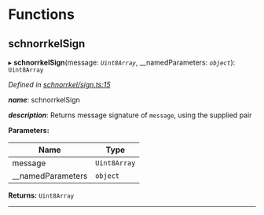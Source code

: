 

# Functions

<a id="schnorrkelsign"></a>

##  schnorrkelSign

▸ **schnorrkelSign**(message: *`Uint8Array`*, __namedParameters: *`object`*): `Uint8Array`

*Defined in [schnorrkel/sign.ts:15](https://github.com/polkadot-js/common/blob/de67a88/packages/util-crypto/src/schnorrkel/sign.ts#L15)*

*__name__*: schnorrkelSign

*__description__*: Returns message signature of `message`, using the supplied pair

**Parameters:**

| Name | Type |
| ------ | ------ |
| message | `Uint8Array` |
| __namedParameters | `object` |

**Returns:** `Uint8Array`

___

